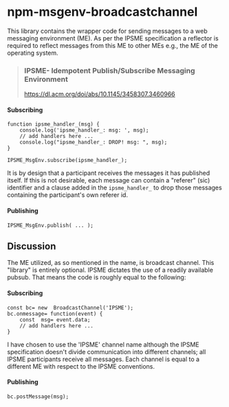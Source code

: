 
# npm-msgenv-broadcastchannel

This library contains the wrapper code for sending messages to a web messaging environment (ME). As per the IPSME specification a reflector is required to reflect messages from this ME to other MEs e.g., the ME of the operating system.

> ### IPSME- Idempotent Publish/Subscribe Messaging Environment
> https://dl.acm.org/doi/abs/10.1145/3458307.3460966

#### Subscribing
```
function ipsme_handler_(msg) {
	console.log('ipsme_handler_: msg: ', msg);
	// add handlers here ...
	console.log("ipsme_handler_: DROP! msg: ", msg);
}

IPSME_MsgEnv.subscribe(ipsme_handler_);
```
It is by design that a participant receives the messages it has published itself. If this is not desirable, each message can contain a "referer" (sic) identifier and a clause added in the `ipsme_handler_` to drop those messages containing the participant's own referer id.

#### Publishing
```
IPSME_MsgEnv.publish( ... );
```

## Discussion

The ME utilized, as so mentioned in the name, is broadcast channel. This "library" is entirely optional. IPSME dictates the use of a readily available pubsub. That means the code is roughly equal to the following:

 #### Subscribing
```
const bc= new  BroadcastChannel('IPSME');
bc.onmessage= function(event) {
	const  msg= event.data;
	// add handlers here ...
}
```
I have chosen to use the 'IPSME' channel name although the IPSME specification doesn't divide communication into different channels; all IPSME participants receive all messages. Each channel is equal to a different ME with respect to the IPSME conventions.

#### Publishing
```
bc.postMessage(msg);
```
